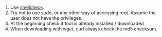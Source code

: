 

1. Use [shellcheck](https://www.shellcheck.net/).
2. Try not to use sudo, or any other way of accessing root. Assume the user does not have the privileges. 
3. At the beginning check if tool is already installed / downloaded
4. When downloading with wget, curl always check the md5 checksum. 
